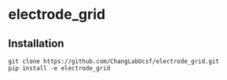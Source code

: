 # electrode_grid

## Installation
```
git clone https://github.com/ChangLabUcsf/electrode_grid.git
pip install -e electrode_grid
```
